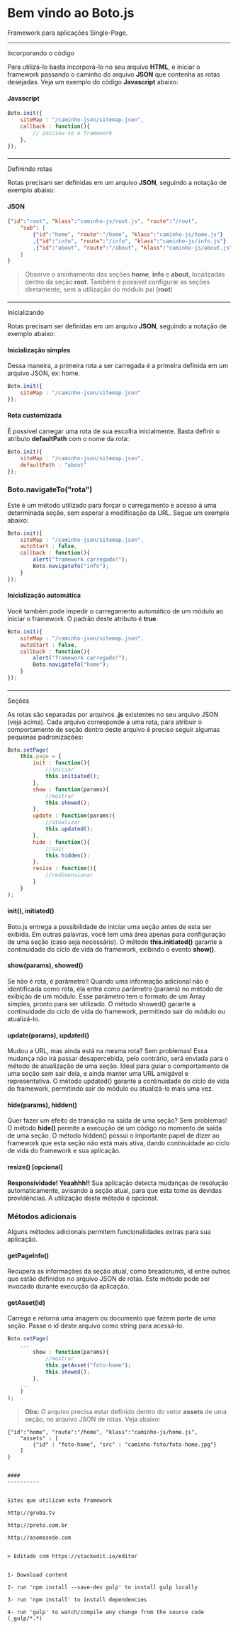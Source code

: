 Bem vindo ao Boto.js
===================


Framework para aplicações Single-Page.

----------


Incorporando o código

Para utilizá-lo basta incorporá-lo no seu arquivo **HTML**, e iniciar o framework passando o caminho do arquivo **JSON** que contenha as rotas desejadas. Veja um exemplo do código **Javascript** abaixo:

#### Javascript
```javascript
Boto.init({
	siteMap : "/caminho-json/sitemap.json",
    callback : function(){
    	// iniciou-se o framework
    },
});
```

#### 
----------

Definindo rotas

Rotas precisam ser definidas em um arquivo **JSON**, seguindo a notação de exemplo abaixo:
#### JSON
```json
{"id":"root", "klass":"caminho-js/root.js", "route":"/root", 
	"sub": [ 
	 	{"id":"home", "route":"/home", "klass":"caminho-js/home.js"}
	 	,{"id":"info", "route":"/info", "klass":"caminho-js/info.js"}
		,{"id":"about", "route":"/about", "klass":"caminho-js/about.js"}
	]
}
```
> Observe o aninhamento das seções **home**, **info** e **about**, localizadas dentro da seção **root**. Também é possível configurar as seções diretamente, sem a utilização do módulo pai (**root**)
#### 


#### 
----------

Inicializando

Rotas precisam ser definidas em um arquivo **JSON**, seguindo a notação de exemplo abaixo:
#### Inicialização simples
Dessa maneira, a primeira rota a ser carregada é a primeira definida em um arquivo JSON, ex: home.
```javascript
Boto.init({
	siteMap : "/caminho-json/sitemap.json"
});
```

#### Rota customizada
É possível carregar uma rota de sua escolha inicialmente. Basta definir o atributo **defaultPath** com o nome da rota:
```javascript
Boto.init({
	siteMap : "/caminho-json/sitemap.json",
	defaultPath : "about"
});
```

### Boto.navigateTo("rota")
Este é um método utilizado para forçar o carregamento e acesso à uma determinada seção, sem esperar a modificação da URL. Segue um exemplo abaixo:
```javascript
Boto.init({
	siteMap : "/caminho-json/sitemap.json",
	autoStart : false,
	callback : function(){
		alert("framework carregado!");
		Boto.navigateTo("info");
	} 
});
```
#### Inicialização automática
Você também pode impedir o carregamento automático de um módulo ao iniciar o framework. O padrão deste atributo é **true**.
```javascript
Boto.init({
	siteMap : "/caminho-json/sitemap.json",
	autoStart : false,
	callback : function(){
		alert("framework carregado!");
		Boto.navigateTo("home");
	} 
});
```

#### 
----------

Seções

As rotas são separadas por arquivos **.js** existentes no seu arquivo JSON (veja acima).
Cada arquivo corresponde a uma rota, para atribuir o comportamento de seção dentro deste arquivo é preciso seguir algumas pequenas padronizações:
```javascript
Boto.setPage(
	this.page = {
		init : function(){
			//iniciar
			this.initiated();
		},
		show : function(params){
			//mostrar
			this.showed();
		},
		update : function(params){
			//atualizar
			this.updated();
		},
		hide : function(){
			//sair
			this.hidden();
		},
		resize : function(){
			//redimensionar
		}		
	}
);
```

#### init(), initiated()

Boto.js entrega a possibilidade de iniciar uma seção antes de esta ser exibida. Em outras palavras, você tem uma área apenas para configuração de uma seção (caso seja necessário). 
O método **this.initiated()** garante a continuidade do ciclo de vida do framework, exibindo o evento **show()**.

#### show(params), showed()

Se não é rota, é parâmetro!! Quando uma informação adicional não é identificada como rota, ela entra como parâmetro (params) no método de exibição de um módulo. Esse parâmetro tem o formato de um Array simples, pronto para ser utilizado. O método showed() garante a continuidade do ciclo de vida do framework, permitindo sair do módulo ou atualizá-lo.

#### update(params), updated()

Mudou a URL, mas ainda está na mesma rota? Sem problemas! Essa mudança não irá passar desapercebida, pelo contrário, será enviada para o método de atualização de uma seção. Ideal para guiar o comportamento de uma seção sem sair dela, e ainda manter uma URL amigável e representativa. O método updated() garante a continuidade do ciclo de vida do framework, permitindo sair do módulo ou atualizá-lo mais uma vez.

#### hide(params), hidden()

Quer fazer um efeito de transição na saída de uma seção? Sem problemas! O método **hide()** permite a execução de um código no momento de saída de uma seção. O método hidden() possui o importante papel de dizer ao framework que esta seção não está mais ativa, dando continuidade ao ciclo de vida do framework e sua aplicação.

#### resize() [opcional]

**Responsividade! Yeaahhh!!** Sua aplicação detecta mudanças de resolução automaticamente, avisando a seção atual, para que esta tome as devidas providências. A utilização deste método é opcional.


### Métodos adicionais

Alguns métodos adicionais permitem funcionalidades extras para sua aplicação.

#### getPageInfo()

Recupera as informações da seção atual, como breadcrumb, id entre outros que estão definidos no arquivo JSON de rotas. Este método pode ser invocado durante execução da aplicação.

#### getAsset(id)
Carrega e retorna uma imagem ou documento que fazem parte de uma seção. Passe o id deste arquivo como string para acessá-lo.
```javascript
Boto.setPage(
	...
		show : function(params){
			//mostrar
			this.getAsset("foto-home");
			this.showed();
		},
	...
	}
);
```



> **Obs:** O arquivo precisa estar definido dentro do vetor **assets** de uma seção, no arquivo JSON de rotas. Veja abaixo:
```
{"id":"home", "route":"/home", "klass":"caminho-js/home.js",
	"assets" : [
		{"id" : "foto-home", "src" : "caminho-foto/foto-home.jpg"}
	]
}


#### 
----------


Sites que utilizam este framework

http://groba.tv

http://preto.com.br

http://asomasede.com


> Editado com https://stackedit.io/editor


1- Download content

2- run 'npm install --save-dev gulp' to install gulp locally

3- run 'npm install' to install dependencies

4- run 'gulp' to watch/compile any change from the source code (_gulp/*.*)
